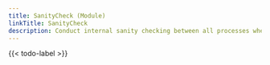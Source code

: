 ```yaml
---
title: SanityCheck (Module)
linkTitle: SanityCheck
description: Conduct internal sanity checking between all processes when running in parallel
---
```


{{< todo-label >}}
